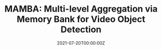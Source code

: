 ---
title: 'MAMBA: Multi-level Aggregation via Memory Bank for Video Object Detection'
external_link: project/mamba/mamba.html

date: "2021-07-20T00:00:00Z"

summary: "***Guanxiong Sun***, 
[Yang Hua](https://scholar.google.com/citations?user=N0tFi8MAAAAJ&hl=en), 
[Guosheng Hu](https://www.linkedin.com/in/guosheng-hu-6801b333), 
[Neil Robertson](https://www.linkedin.com/in/nmrobertson)<br> 
In *AAAI*, 2021<br>
*We propose a novel memory bank to effectively model long-range temporal correlations between frames for video object detection. At the same time, our method can run in a very fast speed.*"
tags:
- Video Object Detection

links:
- icon: file-pdf
  icon_pack: fas
  name: Paper
  url: https://ojs.aaai.org/index.php/AAAI/article/view/16365
- icon: file-powerpoint
  icon_pack: fas
  name: Project page
  url: project/mamba/mamba.html
url_code: ""
url_slides: ""
url_video: ""
---